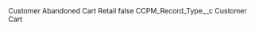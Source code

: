 <?xml version="1.0" encoding="UTF-8"?>
<CustomMetadata xmlns="http://soap.sforce.com/2006/04/metadata" xmlns:xsi="http://www.w3.org/2001/XMLSchema-instance" xmlns:xsd="http://www.w3.org/2001/XMLSchema">
    <label>Customer Abandoned Cart Retail</label>
    <protected>false</protected>
    <values>
        <field>CCPM_Record_Type__c</field>
        <value xsi:type="xsd:string">Customer Cart</value>
    </values>
</CustomMetadata>
